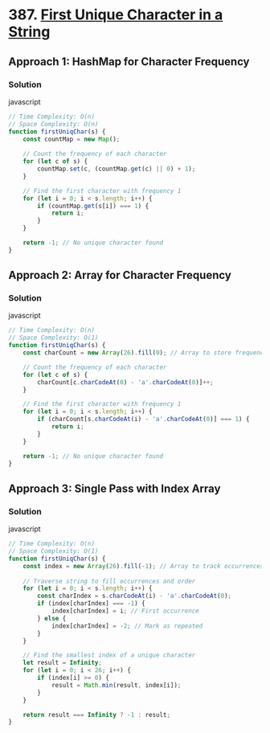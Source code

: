 # 387. [First Unique Character in a String](https://leetcode.com/problems/first-unique-character-in-a-string/)

## Approach 1: HashMap for Character Frequency

### Solution
javascript
```javascript
// Time Complexity: O(n)
// Space Complexity: O(n)
function firstUniqChar(s) {
    const countMap = new Map();
    
    // Count the frequency of each character
    for (let c of s) {
        countMap.set(c, (countMap.get(c) || 0) + 1);
    }

    // Find the first character with frequency 1
    for (let i = 0; i < s.length; i++) {
        if (countMap.get(s[i]) === 1) {
            return i;
        }
    }

    return -1; // No unique character found
}
```

## Approach 2: Array for Character Frequency

### Solution
javascript
```javascript
// Time Complexity: O(n)
// Space Complexity: O(1)
function firstUniqChar(s) {
    const charCount = new Array(26).fill(0); // Array to store frequency of each character

    // Count the frequency of each character
    for (let c of s) {
        charCount[c.charCodeAt(0) - 'a'.charCodeAt(0)]++;
    }

    // Find the first character with frequency 1
    for (let i = 0; i < s.length; i++) {
        if (charCount[s.charCodeAt(i) - 'a'.charCodeAt(0)] === 1) {
            return i;
        }
    }

    return -1; // No unique character found
}
```

## Approach 3: Single Pass with Index Array

### Solution
javascript
```javascript
// Time Complexity: O(n)
// Space Complexity: O(1)
function firstUniqChar(s) {
    const index = new Array(26).fill(-1); // Array to track occurrences and order of characters
    
    // Traverse string to fill occurrences and order
    for (let i = 0; i < s.length; i++) {
        const charIndex = s.charCodeAt(i) - 'a'.charCodeAt(0);
        if (index[charIndex] === -1) {
            index[charIndex] = i; // First occurrence
        } else {
            index[charIndex] = -2; // Mark as repeated
        }
    }

    // Find the smallest index of a unique character
    let result = Infinity;
    for (let i = 0; i < 26; i++) {
        if (index[i] >= 0) {
            result = Math.min(result, index[i]);
        }
    }

    return result === Infinity ? -1 : result;
}
```

